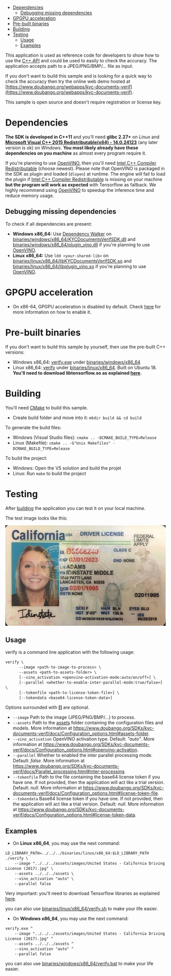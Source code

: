 - [Dependencies](#dependencies)
  - [Debugging missing dependencies](#dependencies-debugging)
- [GPGPU acceleration](#gpu-acceleration)
- [Pre-built binaries](#prebuilt)
- [Building](#building)
- [Testing](#testing)
  - [Usage](#testing-usage)
  - [Examples](#testing-examples)


This application is used as reference code for developers to show how to use the [C++ API](https://www.doubango.org/SDKs/kyc-documents-verif/docs/cpp-api.html) and could
be used to easily to check the accuracy. The application accepts path to a JPEG/PNG/BMP/... file as input.

If you don't want to build this sample and is looking for a quick way to check the accuracy then try the online web demo hosted at [https://www.doubango.org/webapps/kyc-documents-verif](https://www.doubango.org/webapps/kyc-documents-verif).

This sample is open source and doesn't require registration or license key.

<a name="dependencies"></a>
# Dependencies #
**The SDK is developed in C++11** and you'll need **glibc 2.27+** on *Linux* and **[Microsoft Visual C++ 2015 Redistributable(x64) - 14.0.24123](https://www.microsoft.com/en-us/download/details.aspx?id=52685)** (any later version is ok) on *Windows*.  **You most likely already have these dependencies on you machine** as almost every program require it.

If you're planning to use [OpenVINO](https://docs.openvinotoolkit.org/), then you'll need [Intel C++ Compiler Redistributable](https://software.intel.com/en-us/articles/intel-compilers-redistributable-libraries-by-version) (choose newest). Please note that OpenVINO is packaged in the SDK as plugin and loaded (`dlopen`) at runtime. The engine will fail to load the plugin if [Intel C++ Compiler Redistributable](https://software.intel.com/en-us/articles/intel-compilers-redistributable-libraries-by-version) is missing on your machine **but the program will work as expected** with Tensorflow as fallback. We highly recommend using [OpenVINO](https://docs.openvinotoolkit.org/) to speedup the inference time and reduce memory usage.

<a name="dependencies-debugging"></a>
## Debugging missing dependencies ##
To check if all dependencies are present:
- **Windows x86_64:** Use [Dependency Walker](https://www.dependencywalker.com/) on [binaries/windows/x86_64/KYCDocumentsVerifSDK.dll](../../../binaries/windows/x86_64/KYCDocumentsVerifSDK.dll) and [binaries/windows/x86_64/plugin_vino.dll](../../../binaries/windows/x86_64/plugin_vino.dll) if you're planning to use [OpenVINO](https://docs.openvinotoolkit.org/).
- **Linux x86_64:** Use `ldd <your-shared-lib>` on [binaries/linux/x86_64/libKYCDocumentsVerifSDK.so](../../../binaries/linux/x86_64/libKYCDocumentsVerifSDK.so) and [binaries/linux/x86_64/libplugin_vino.so](../../../binaries/linux/x86_64/libplugin_vino.so) if you're planning to use [OpenVINO](https://docs.openvinotoolkit.org/).


<a name="gpu-acceleration"></a>
# GPGPU acceleration #
- On x86-64, GPGPU acceleration is disabled by default. Check [here](../../../GPGPU.md#gpu-acceleration) for more information on how to enable it.

<a name="prebuilt"></a>
# Pre-built binaries #

If you don't want to build this sample by yourself, then use the pre-built C++ versions:
 - Windows x86_64: [verify.exe](../../../binaries/windows/x86_64/verify.exe) under [binaries/windows/x86_64](../../../binaries/windows/x86_64)
 - Linux x86_64: [verify](../../../binaries/linux/x86_64/verify) under [binaries/linux/x86_64](../../../binaries/linux/x86_64). Built on Ubuntu 18. **You'll need to download libtensorflow.so as explained [here](../../../GPGPU.md#gpu-acceleration-tensorflow-linux)**.

<a name="building"></a>
# Building #

You'll need [CMake](https://cmake.org/) to build this sample.

- Create build folder and move into it: `mkdir build && cd build`

To generate the build files:
- Windows (Visual Studio files): `cmake .. -DCMAKE_BUILD_TYPE=Release`
- Linux (Makefile): `cmake .. -G"Unix Makefiles" -DCMAKE_BUILD_TYPE=Release`

To build the project:
- Windows: Open the VS solution and build the projet
- Linux: Run `make` to build the project 

<a name="testing"></a>
# Testing #
After [building](#building) the application you can test it on your local machine.

The test image looks like this:

![Test image](../../../assets/images/United%20States%20-%20California%20Driving%20License%20%282017%29.jpg)

<a name="testing-usage"></a>
## Usage ##

verify is a command line application with the following usage:
```
verify \
      --image <path-to-image-to-process> \
      --assets <path-to-assets-folder> \
      [--vino_activation <openvino-activation-mode:auto/on/off>] \
      [--parallel <whether-to-enable-inter-parallel-mode:true/false>] \
      [--tokenfile <path-to-license-token-file>] \
      [--tokendata <base64-license-token-data>]
```
Options surrounded with **[]** are optional.
- `--image` Path to the image (JPEG/PNG/BMP/...) to process. 
- `--assets` Path to the [assets](../../../assets) folder containing the configuration files and models. More information at https://www.doubango.org/SDKs/kyc-documents-verif/docs/Configuration_options.html#assets-folder.
- `--vino_activation` OpenVINO activation type. Default: *"auto"*. More information at https://www.doubango.org/SDKs/kyc-documents-verif/docs/Configuration_options.html#openvino-activation.
- `--parallel` Whether to enabled the inter parallel processing mode. Default: *false*. More information at https://www.doubango.org/SDKs/kyc-documents-verif/docs/Parallel_processing.html#inter-processing.
- `--tokenfile` Path to the file containing the base64 license token if you have one. If not provided, then the application will act like a trial version. Default: *null*. More information at https://www.doubango.org/SDKs/kyc-documents-verif/docs/Configuration_options.html#license-token-file.
- `--tokendata` Base64 license token if you have one. If not provided, then the application will act like a trial version. Default: *null*. More information at https://www.doubango.org/SDKs/kyc-documents-verif/docs/Configuration_options.html#license-token-data.

<a name="testing-examples"></a>
## Examples ##

- On **Linux x86_64**, you may use the next command:
```
LD_LIBRARY_PATH=../../../binaries/linux/x86_64:$LD_LIBRARY_PATH ./verify \
    --image "../../../assets/images/United States - California Driving License (2017).jpg" \
    --assets ../../../assets \
    --vino_activation "auto" \
    --parallel false
```
Very important: you'll need to download Tensorflow libraries as explained [here](../../../GPGPU.md#gpu-acceleration-tensorflow-linux).

you can also use [binaries/linux/x86_64/verify.sh](../../../binaries/linux/x86_64/verify.sh) to make your life easier.

- On **Windows x86_64**, you may use the next command:
```
verify.exe ^
    --image "../../../assets/images/United States - California Driving License (2017).jpg" ^
    --assets ../../../assets ^
    --vino_activation "auto" ^
    --parallel false
```
you can also use [binaries/windows/x86_64/verify.bat](../../../binaries/windows/x86_64/verify.bat) to make your life easier.

